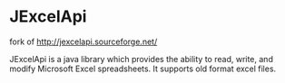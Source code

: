 # JExcelApi

fork of http://jexcelapi.sourceforge.net/

JExcelApi is a java library which provides the ability to read, write, and modify Microsoft Excel spreadsheets. It supports old format excel files.
